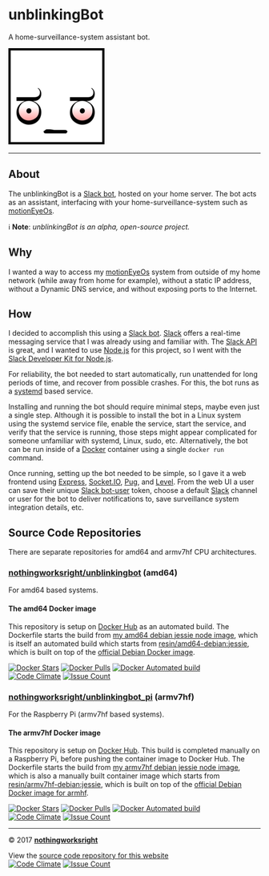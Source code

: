 # unblinkingBot  

A home-surveillance-system assistant bot.  

![Logo](img/unblinkingbot_192x192.png)  

___

## About  

The unblinkingBot is a [Slack bot](https://api.slack.com/bot-users), hosted on your home server. The bot acts as an assistant, interfacing with your home-surveillance-system such as [motionEyeOs](https://github.com/ccrisan/motioneyeos/wiki).  

:information_source: **Note**: *unblinkingBot is an alpha, open-source project.*

## Why  

I wanted a way to access my [motionEyeOs](https://github.com/ccrisan/motioneyeos/wiki) system from outside of my home network (while away from home for example), without a static IP address, without a Dynamic DNS service, and without exposing ports to the Internet.  

## How  

I decided to accomplish this using a [Slack bot](https://api.slack.com/bot-users). [Slack](https://slack.com/) offers a real-time messaging service that I was already using and familiar with. The [Slack API](https://api.slack.com/) is great, and I wanted to use [Node.js](https://github.com/nodejs) for this project, so I went with the [Slack Developer Kit for Node.js](https://slackapi.github.io/node-slack-sdk/).  

For reliability, the bot needed to start automatically, run unattended for long periods of time, and recover from possible crashes. For this, the bot runs as a [systemd](https://github.com/systemd/systemd) based service.  

Installing and running the bot should require minimal steps, maybe even just a single step. Although it is possible to install the bot in a Linux system using the systemd service file, enable the service, start the service, and verify that the service is running, those steps might appear complicated for someone unfamiliar with systemd, Linux, sudo, etc. Alternatively, the bot can be run inside of a [Docker](https://github.com/docker) container using a single ```docker run``` command.  

Once running, setting up the bot needed to be simple, so I gave it a web frontend using [Express](https://github.com/expressjs/express/), [Socket.IO](https://github.com/socketio/socket.io), [Pug](https://github.com/pugjs/pug), and [Level](https://github.com/Level/level). From the web UI a user can save their unique [Slack bot-user](https://api.slack.com/bot-users) token, choose a default [Slack](https://slack.com/) channel or user for the bot to deliver notifications to, save surveillance system integration details, etc.  

## Source Code Repositories  

There are separate repositories for amd64 and armv7hf CPU architectures.  

### [nothingworksright/unblinkingbot](https://github.com/nothingworksright/unblinkingbot) (amd64)  

For amd64 based systems.  

#### The amd64 Docker image  

This repository is setup on [Docker Hub](https://hub.docker.com/r/nothingworksright/unblinkingbot/) as an automated build.
The Dockerfile starts the build from [my amd64 debian jessie node image](https://hub.docker.com/r/nothingworksright/amd64_debian_jessie_node/),
which is itself an automated build which starts from [resin/amd64-debian:jessie](https://hub.docker.com/r/resin/amd64-debian/),
which is built on top of the [official Debian Docker image](https://hub.docker.com/_/debian/).  

[![Docker Stars](https://img.shields.io/docker/stars/nothingworksright/unblinkingbot.svg)](https://hub.docker.com/r/nothingworksright/unblinkingbot/)  [![Docker Pulls](https://img.shields.io/docker/pulls/nothingworksright/unblinkingbot.svg)](https://hub.docker.com/r/nothingworksright/unblinkingbot/)  [![Docker Automated build](https://img.shields.io/docker/automated/nothingworksright/unblinkingbot.svg)](https://hub.docker.com/r/nothingworksright/unblinkingbot/)  
[![Code Climate](https://codeclimate.com/github/nothingworksright/unblinkingbot/badges/gpa.svg)](https://codeclimate.com/github/nothingworksright/unblinkingbot) [![Issue Count](https://codeclimate.com/github/nothingworksright/unblinkingbot/badges/issue_count.svg)](https://codeclimate.com/github/nothingworksright/unblinkingbot)  

### [nothingworksright/unblinkingbot_pi](https://github.com/nothingworksright/unblinkingbot_pi) (armv7hf)  

For the Raspberry Pi (armv7hf based systems).  

#### The armv7hf Docker image  

This repository is setup on [Docker Hub](https://hub.docker.com/r/nothingworksright/unblinkingbot_pi/). This build is completed manually on a Raspberry Pi, before pushing the container image to Docker Hub. The Dockerfile starts the build from [my armv7hf debian jessie node image](https://hub.docker.com/r/nothingworksright/armv7hf_debian_jessie_node/), which is also a manually built container image which starts from [resin/armv7hf-debian:jessie](https://hub.docker.com/r/resin/armv7hf-debian/), which is built on top of the [official Debian Docker image for armhf](https://hub.docker.com/r/armhf/debian/).  

[![Docker Stars](https://img.shields.io/docker/stars/nothingworksright/unblinkingbot_pi.svg)](https://hub.docker.com/r/nothingworksright/unblinkingbot_pi/)  [![Docker Pulls](https://img.shields.io/docker/pulls/nothingworksright/unblinkingbot_pi.svg)](https://hub.docker.com/r/nothingworksright/unblinkingbot_pi/)  [![Docker Automated build](https://img.shields.io/docker/automated/nothingworksright/unblinkingbot_pi.svg)](https://hub.docker.com/r/nothingworksright/unblinkingbot_pi/)  
[![Code Climate](https://codeclimate.com/github/nothingworksright/unblinkingbot_pi/badges/gpa.svg)](https://codeclimate.com/github/nothingworksright/unblinkingbot_pi) [![Issue Count](https://codeclimate.com/github/nothingworksright/unblinkingbot_pi/badges/issue_count.svg)](https://codeclimate.com/github/nothingworksright/unblinkingbot_pi)  

___

&copy; 2017 [__nothingworksright__](https://github.com/nothingworksright)  

View the [source code repository for this website](https://github.com/nothingworksright/unblinkingbot_website)  
[![Code Climate](https://codeclimate.com/github/nothingworksright/unblinkingbot_website/badges/gpa.svg)](https://codeclimate.com/github/nothingworksright/unblinkingbot_website) [![Issue Count](https://codeclimate.com/github/nothingworksright/unblinkingbot_website/badges/issue_count.svg)](https://codeclimate.com/github/nothingworksright/unblinkingbot_website)  
